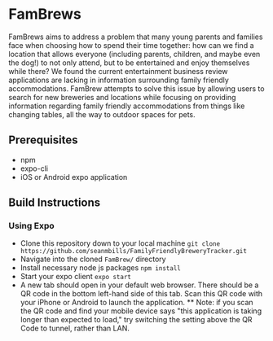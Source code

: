 # FamBrews
  FamBrews aims to address  a problem that many young parents and families face when choosing how to spend their time together: how can we find a location that allows everyone (including parents, children, and maybe even the dog!) to not only attend, but to be entertained and enjoy themselves while there?
  We found the current entertainment business review applications are lacking in information surrounding family friendly accommodations.
  FamBrew attempts to solve this issue by allowing users to search for new breweries and locations while focusing on providing information regarding family friendly accommodations from things like changing tables, all the way to outdoor spaces for pets.
  
## Prerequisites
   * npm
   * expo-cli
   * iOS or Android expo application

## Build Instructions
  ### Using Expo
   * Clone this repository down to your local machine
   ` git clone https://github.com/seanmbills/FamilyFriendlyBreweryTracker.git `
   * Navigate into the cloned `FamBrew/` directory
   * Install necessary node js packages
   ` npm install `
   * Start your expo client
   ` expo start `
   * A new tab should open in your default web browser. There should be a QR code in the bottom left-hand side of this tab.
     Scan this QR code with your iPhone or Android to launch the application.
   ** Note: if you scan the QR code and find your mobile device says "this application is taking longer than expected to load,"
     try switching the setting above the QR Code to tunnel, rather than LAN. 
 ###
   
   
